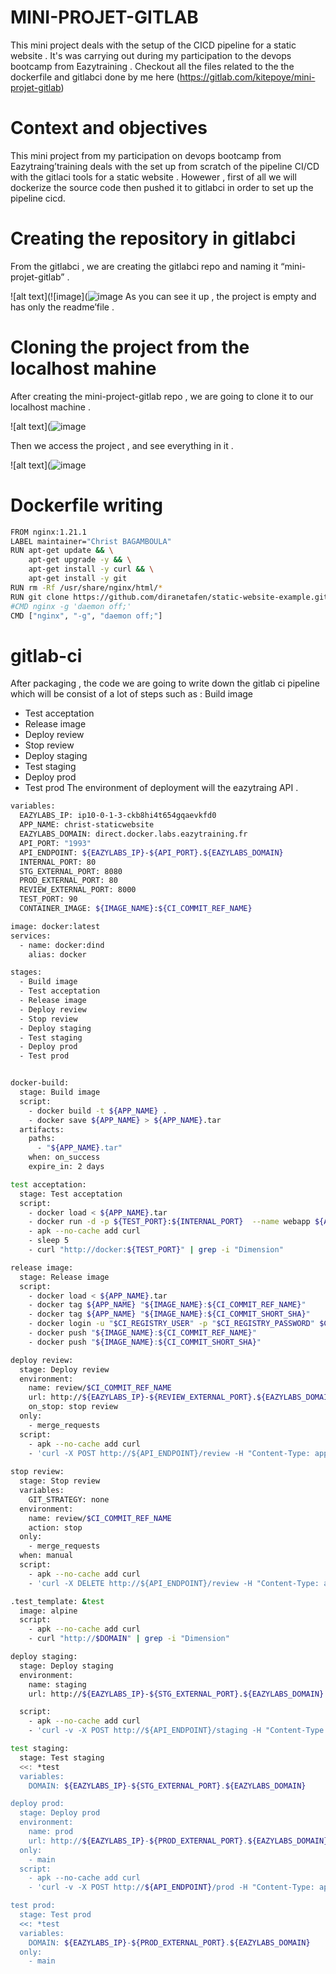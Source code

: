 # MINI-PROJET-GITLAB
This mini project deals with the setup of the CICD pipeline for a static website . It's was carrying out during my participation to the devops bootcamp from Eazytraining . Checkout all the files related to the the dockerfile and gitlabci done by me here (https://gitlab.com/kitepoye/mini-projet-gitlab)

# Context and objectives 
This mini project from my participation on devops bootcamp from Eazytraing’training deals with the set up from scratch of the pipeline CI/CD with the gitlaci tools for a static website . 
Howewer , first of all we will dockerize the source code then pushed it to gitlabci in order to set up the pipeline cicd.

# Creating the repository in gitlabci
From the gitlabci , we are creating the gitlabci repo and naming it “mini-projet-gitlab” .

![alt text](![image](![image](https://github.com/christ242/mini-projet-gitlab/assets/60726494/e6930de4-ad8c-4eef-a7cb-99c305bf36d4)
As you can see it up , the project is empty and has only the readme’file .

# Cloning the project from the localhost mahine 
After creating the mini-project-gitlab repo , we are going to clone it to our localhost machine .

![alt text](![image](https://github.com/christ242/mini-projet-gitlab/assets/60726494/764f06c9-61a3-480f-ab8e-a293a63eab79)

Then we access the project , and see everything in it .

![alt text](![image](https://github.com/christ242/mini-projet-gitlab/assets/60726494/f8e46ce3-cda6-45b8-a215-97c4d95a0b09)


# Dockerfile writing 
```bash
FROM nginx:1.21.1
LABEL maintainer="Christ BAGAMBOULA"
RUN apt-get update && \
    apt-get upgrade -y && \
    apt-get install -y curl && \
    apt-get install -y git
RUN rm -Rf /usr/share/nginx/html/*
RUN git clone https://github.com/diranetafen/static-website-example.git /usr/share/nginx/html
#CMD nginx -g 'daemon off;'
CMD ["nginx", "-g", "daemon off;"]
```
# gitlab-ci

After packaging , the code we are going to write down the gitlab ci  pipeline which will be  consist of a lot of steps such as : 
 Build image
  - Test acceptation
  - Release image
  - Deploy review
  - Stop review
  - Deploy staging
  - Test staging
  - Deploy prod
  - Test prod
The environment of deployment will the eazytraing API .
``` bash
variables:
  EAZYLABS_IP: ip10-0-1-3-ckb8hi4t654gqaevkfd0
  APP_NAME: christ-staticwebsite
  EAZYLABS_DOMAIN: direct.docker.labs.eazytraining.fr  
  API_PORT: "1993"
  API_ENDPOINT: ${EAZYLABS_IP}-${API_PORT}.${EAZYLABS_DOMAIN}
  INTERNAL_PORT: 80
  STG_EXTERNAL_PORT: 8080
  PROD_EXTERNAL_PORT: 80
  REVIEW_EXTERNAL_PORT: 8000
  TEST_PORT: 90
  CONTAINER_IMAGE: ${IMAGE_NAME}:${CI_COMMIT_REF_NAME}

image: docker:latest
services:
  - name: docker:dind
    alias: docker

stages:
  - Build image
  - Test acceptation
  - Release image
  - Deploy review
  - Stop review
  - Deploy staging
  - Test staging
  - Deploy prod
  - Test prod


docker-build:
  stage: Build image
  script:
    - docker build -t ${APP_NAME} .
    - docker save ${APP_NAME} > ${APP_NAME}.tar
  artifacts:
    paths:
      - "${APP_NAME}.tar"
    when: on_success
    expire_in: 2 days

test acceptation:
  stage: Test acceptation
  script:
    - docker load < ${APP_NAME}.tar
    - docker run -d -p ${TEST_PORT}:${INTERNAL_PORT}  --name webapp ${APP_NAME}
    - apk --no-cache add curl
    - sleep 5
    - curl "http://docker:${TEST_PORT}" | grep -i "Dimension"

release image:
  stage: Release image
  script:
    - docker load < ${APP_NAME}.tar
    - docker tag ${APP_NAME} "${IMAGE_NAME}:${CI_COMMIT_REF_NAME}"
    - docker tag ${APP_NAME} "${IMAGE_NAME}:${CI_COMMIT_SHORT_SHA}"
    - docker login -u "$CI_REGISTRY_USER" -p "$CI_REGISTRY_PASSWORD" $CI_REGISTRY
    - docker push "${IMAGE_NAME}:${CI_COMMIT_REF_NAME}"
    - docker push "${IMAGE_NAME}:${CI_COMMIT_SHORT_SHA}"

deploy review:
  stage: Deploy review
  environment:
    name: review/$CI_COMMIT_REF_NAME
    url: http://${EAZYLABS_IP}-${REVIEW_EXTERNAL_PORT}.${EAZYLABS_DOMAIN}
    on_stop: stop review
  only: 
    - merge_requests
  script:
    - apk --no-cache add curl
    - 'curl -X POST http://${API_ENDPOINT}/review -H "Content-Type: application/json" -d "{\"your_name\":\"${APP_NAME}\",\"container_image\":\"${CONTAINER_IMAGE}\", \"external_port\":\"${REVIEW_EXTERNAL_PORT}\", \"internal_port\":\"${INTERNAL_PORT}\"}"'
    
stop review:
  stage: Stop review
  variables:
    GIT_STRATEGY: none
  environment:
    name: review/$CI_COMMIT_REF_NAME
    action: stop
  only: 
    - merge_requests
  when: manual
  script:
    - apk --no-cache add curl
    - 'curl -X DELETE http://${API_ENDPOINT}/review -H "Content-Type: application/json" -d "{\"your_name\":\"${APP_NAME}\"}"'

.test_template: &test
  image: alpine
  script:
    - apk --no-cache add curl
    - curl "http://$DOMAIN" | grep -i "Dimension" 

deploy staging:
  stage: Deploy staging
  environment:
    name: staging
    url: http://${EAZYLABS_IP}-${STG_EXTERNAL_PORT}.${EAZYLABS_DOMAIN}

  script:
    - apk --no-cache add curl
    - 'curl -v -X POST http://${API_ENDPOINT}/staging -H "Content-Type: application/json" -d "{\"your_name\":\"${APP_NAME}\",\"container_image\":\"${CONTAINER_IMAGE}\", \"external_port\":\"${STG_EXTERNAL_PORT}\", \"internal_port\":\"${INTERNAL_PORT}\"}"  2>&1 | grep 200'

test staging:
  stage: Test staging
  <<: *test
  variables:
    DOMAIN: ${EAZYLABS_IP}-${STG_EXTERNAL_PORT}.${EAZYLABS_DOMAIN}

deploy prod:
  stage: Deploy prod
  environment:
    name: prod
    url: http://${EAZYLABS_IP}-${PROD_EXTERNAL_PORT}.${EAZYLABS_DOMAIN}
  only: 
    - main
  script:
    - apk --no-cache add curl
    - 'curl -v -X POST http://${API_ENDPOINT}/prod -H "Content-Type: application/json" -d "{\"your_name\":\"${APP_NAME}\",\"container_image\":\"${CONTAINER_IMAGE}\", \"external_port\":\"${PROD_EXTERNAL_PORT}\", \"internal_port\":\"${INTERNAL_PORT}\"}" 2>&1 | grep 200'

test prod:
  stage: Test prod
  <<: *test
  variables:
    DOMAIN: ${EAZYLABS_IP}-${PROD_EXTERNAL_PORT}.${EAZYLABS_DOMAIN}
  only:
    - main
```
